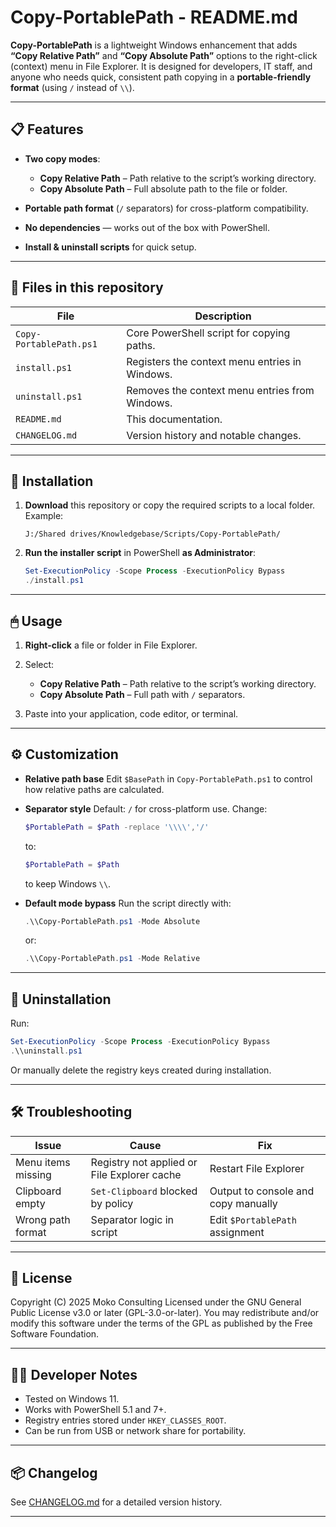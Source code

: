 <!--
Copyright (C) 2025 Moko Consulting <hello@mokoconsulting.tech>

This file is part of the Copy-PortablePath project.

Copy-PortablePath is free software: you can redistribute it and/or modify
it under the terms of the GNU General Public License as published by
the Free Software Foundation, either version 3 of the License, or
(at your option) any later version.

Copy-PortablePath is distributed in the hope that it will be useful,
but WITHOUT ANY WARRANTY; without even the implied warranty of
MERCHANTABILITY or FITNESS FOR A PARTICULAR PURPOSE. See the
GNU General Public License for more details.

You should have received a copy of the GNU General Public License
along with Copy-PortablePath. If not, see <https://www.gnu.org/licenses/>.
-->

# Copy-PortablePath - README.md

**Copy-PortablePath** is a lightweight Windows enhancement that adds **“Copy Relative Path”** and **“Copy Absolute Path”** options to the right-click (context) menu in File Explorer.
It is designed for developers, IT staff, and anyone who needs quick, consistent path copying in a **portable-friendly format** (using `/` instead of `\\`).

---

## 📋 Features

* **Two copy modes**:

	* **Copy Relative Path** – Path relative to the script’s working directory.
	* **Copy Absolute Path** – Full absolute path to the file or folder.
* **Portable path format** (`/` separators) for cross-platform compatibility.
* **No dependencies** — works out of the box with PowerShell.
* **Install & uninstall scripts** for quick setup.

---

## 📂 Files in this repository

| File                    | Description                                    |
| ----------------------- | ---------------------------------------------- |
| `Copy-PortablePath.ps1` | Core PowerShell script for copying paths.      |
| `install.ps1`           | Registers the context menu entries in Windows. |
| `uninstall.ps1`         | Removes the context menu entries from Windows. |
| `README.md`             | This documentation.                            |
| `CHANGELOG.md`          | Version history and notable changes.           |

---

## 🚀 Installation

1. **Download** this repository or copy the required scripts to a local folder.
	 Example:

	 ```
	 J:/Shared drives/Knowledgebase/Scripts/Copy-PortablePath/
	 ```

2. **Run the installer script** in PowerShell **as Administrator**:

	 ```powershell
	 Set-ExecutionPolicy -Scope Process -ExecutionPolicy Bypass
	 ./install.ps1
	 ```

---

## 🖱 Usage

1. **Right-click** a file or folder in File Explorer.
2. Select:

	 * **Copy Relative Path** – Path relative to the script’s working directory.
	 * **Copy Absolute Path** – Full path with `/` separators.
3. Paste into your application, code editor, or terminal.

---

## ⚙ Customization

* **Relative path base**
	Edit `$BasePath` in `Copy-PortablePath.ps1` to control how relative paths are calculated.

* **Separator style**
	Default: `/` for cross-platform use.
	Change:

	```powershell
	$PortablePath = $Path -replace '\\\\','/'
	```

	to:

	```powershell
	$PortablePath = $Path
	```

	to keep Windows `\\`.

* **Default mode bypass**
	Run the script directly with:

	```powershell
	.\\Copy-PortablePath.ps1 -Mode Absolute
	```

	or:

	```powershell
	.\\Copy-PortablePath.ps1 -Mode Relative
	```

---

## 🔄 Uninstallation

Run:

```powershell
Set-ExecutionPolicy -Scope Process -ExecutionPolicy Bypass
.\\uninstall.ps1
```

Or manually delete the registry keys created during installation.

---

## 🛠 Troubleshooting

| Issue              | Cause                                       | Fix                                 |
| ------------------ | ------------------------------------------- | ----------------------------------- |
| Menu items missing | Registry not applied or File Explorer cache | Restart File Explorer               |
| Clipboard empty    | `Set-Clipboard` blocked by policy           | Output to console and copy manually |
| Wrong path format  | Separator logic in script                   | Edit `$PortablePath` assignment     |

---

## 📜 License

Copyright (C) 2025 Moko Consulting
Licensed under the GNU General Public License v3.0 or later (GPL-3.0-or-later).
You may redistribute and/or modify this software under the terms of the GPL as published by the Free Software Foundation.

---

## 👨‍💻 Developer Notes

* Tested on Windows 11.
* Works with PowerShell 5.1 and 7+.
* Registry entries stored under `HKEY_CLASSES_ROOT`.
* Can be run from USB or network share for portability.

---

## 📦 Changelog

See [CHANGELOG.md](CHANGELOG.md) for a detailed version history.

---

